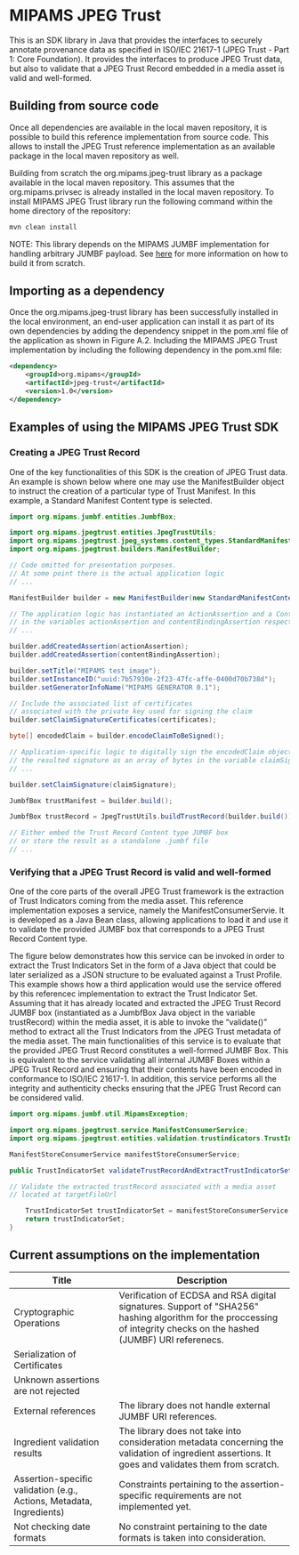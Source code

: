 # MIPAMS JPEG Trust

This is an SDK library in Java that provides the interfaces to securely annotate provenance data as specified in ISO/IEC 21617-1 (JPEG Trust - Part 1: Core Foundation). It provides the interfaces to produce JPEG Trust data, but also to validate that a JPEG Trust Record embedded in a media asset is valid and well-formed.

## Building from source code
Once all dependencies are available in the local maven repository, it is possible to build this reference implementation from source code. This allows to install the JPEG Trust reference implementation as an available package in the local maven repository as well.

Building from scratch the org.mipams.jpeg-trust library as a package available in the local maven repository. This assumes that the org.mipams.privsec is already installed in the local maven repository. To install MIPAMS JPEG Trust library run the following command within the home directory of the repository:

```bash
mvn clean install
```

NOTE: This library depends on the MIPAMS JUMBF implementation for handling arbitrary JUMBF payload. See [here](https://github.com/nickft/mipams-jpeg-systems) for more information on how to build it from scratch.

## Importing as a dependency
Once the org.mipams.jpeg-trust library has been successfully installed in the local environment, an end-user application can install it as part of its own dependencies by adding the dependency snippet in the pom.xml file of the application as shown in Figure A.2. Including the MIPAMS JPEG Trust implementation by including the following dependency in the pom.xml file:

```xml
<dependency>
    <groupId>org.mipams</groupId>
    <artifactId>jpeg-trust</artifactId>
    <version>1.0</version>
</dependency>
```

## Examples of using the MIPAMS JPEG Trust SDK
### Creating a JPEG Trust Record
One of the key functionalities of this SDK is the creation of JPEG Trust data. An example is shown below where one may use the ManifestBuilder object to instruct the creation of a particular type of Trust Manifest. In this example, a Standard Manifest Content type is selected. 

```java
import org.mipams.jumbf.entities.JumbfBox;

import org.mipams.jpegtrust.entities.JpegTrustUtils;
import org.mipams.jpegtrust.jpeg_systems.content_types.StandardManifestContentType;
import org.mipams.jpegtrust.builders.ManifestBuilder;

// Code omitted for presentation purposes. 
// At some point there is the actual application logic
// ...

ManifestBuilder builder = new ManifestBuilder(new StandardManifestContentType());

// The application logic has instantiated an ActionAssertion and a ContentBinding object
// in the variables actionAssertion and contentBindingAssertion respectively.
// ...

builder.addCreatedAssertion(actionAssertion);
builder.addCreatedAssertion(contentBindingAssertion);

builder.setTitle("MIPAMS test image");
builder.setInstanceID("uuid:7b57930e-2f23-47fc-affe-0400d70b738d");
builder.setGeneratorInfoName("MIPAMS GENERATOR 0.1");

// Include the associated list of certificates 
// associated with the private key used for signing the claim
builder.setClaimSignatureCertificates(certificates);

byte[] encodedClaim = builder.encodeClaimToBeSigned();

// Application-specific logic to digitally sign the encodedClaim object and produce 
// the resulted signature as an array of bytes in the variable claimSignature.
// ...

builder.setClaimSignature(claimSignature);

JumbfBox trustManifest = builder.build();

JumbfBox trustRecord = JpegTrustUtils.buildTrustRecord(builder.build());

// Either embed the Trust Record Content type JUMBF box 
// or store the result as a standalone .jumbf file
// ...
```


### Verifying that a JPEG Trust Record is valid and well-formed

One of the core parts of the overall JPEG Trust framework is the extraction of Trust Indicators coming from the media asset. This reference implementation exposes a service, namely  the ManifestConsumerServie. It is developed as a Java Bean class, allowing applications to load it and use it to validate the provided JUMBF box that corresponds to a JPEG Trust Record Content type. 

The figure below demonstrates how this service can be invoked in order to extract the Trust Indicators Set in the form of a Java object that could be later serialized as a JSON structure to be evaluated against a Trust Profile. This example shows how a third application would use the service offered by this referencec implementation to extract the Trust Indicator Set. Assuming that it has already located and extracted the JPEG Trust Record JUMBF box (instantiated as a JumbfBox Java object in the variable trustRecord) within the media asset, it is able to invoke the “validate()” method to extract all the Trust Indicators from the JPEG Trust metadata of the media asset. The main functionalities of this service is to evaluate that the provided JPEG Trust Record constitutes a well-formed JUMBF Box. This is equivalent to the service validating all internal JUMBF Boxes within a JPEG Trust Record and ensuring that their contents have been encoded in conformance to ISO/IEC 21617-1. In addition, this service performs all the integrity and authenticity checks ensuring that the JPEG Trust Record can be considered valid.

```java
import org.mipams.jumbf.util.MipamsException;

import org.mipams.jpegtrust.service.ManifestConsumerService;
import org.mipams.jpegtrust.entities.validation.trustindicators.TrustIndicatorSet;

ManifestStoreConsumerService manifestStoreConsumerService;

public TrustIndicatorSet validateTrustRecordAndExtractTrustIndicatorSet(JumbfBox trustRecord, String targetFileUrl) throws MipamsException {

// Validate the extracted trustRecord associated with a media asset 
// located at targetFileUrl

    TrustIndicatorSet trustIndicatorSet = manifestStoreConsumerService.validate(trustRecord, targetFileUrl);
    return trustIndicatorSet;
}
```

## Current assumptions on the implementation

|Title| Description|
|--|--|
|Cryptographic Operations| Verification of ECDSA and RSA digital signatures. Support of "SHA256" hashing algorithm for the proccessing of integrity checks on the hashed (JUMBF) URI referenecs.|
|Serialization of Certificates| |
|Unknown assertions are not rejected| |
|External references | The library does not handle external JUMBF URI references. |
|Ingredient validation results | The library does not take into consideration metadata concerning the validation of ingredient assertions. It goes and validates them from scratch. |
|Assertion-specific validation (e.g., Actions, Metadata, Ingredients) | Constraints pertaining to the assertion-specific requirements are not implemented yet.|
|Not checking date formats | No constraint pertaining to the date formats is taken into consideration.|
